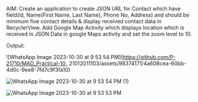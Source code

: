 AIM: Create an application to create JSON URL for Contact which have field(id, Name(First Name, Last Name), Phone No, Address) and should be minimum five contact details & display received contact data in RecyclerView.
Add Google Map Activity which displays location which is received in JSON Data in google Maps activity and set the zoom level to 10.

Output:

![WhatsApp Image 2023-10-30 at 9 53 54 PM](https://github.com/P-21710/MAD_Practical-10_ 21012011103/assets/98374171/4a608cea-60bb-4d0c-9ee8-7fd7c9f3fa10)

![WhatsApp Image 2023-10-30 at 9 53 54 PM (1)](https://github.com/P-21710/MAD_Practical-10_21012011103/assets/98374171/b75b2c87-db31-4455-a0f5-304629c6659c)

![WhatsApp Image 2023-10-30 at 9 53 53 PM](https://github.com/P-21710/MAD_Practical-10_21012011103/assets/98374171/be4c48b4-3951-4737-8a18-50602f9a821a)


